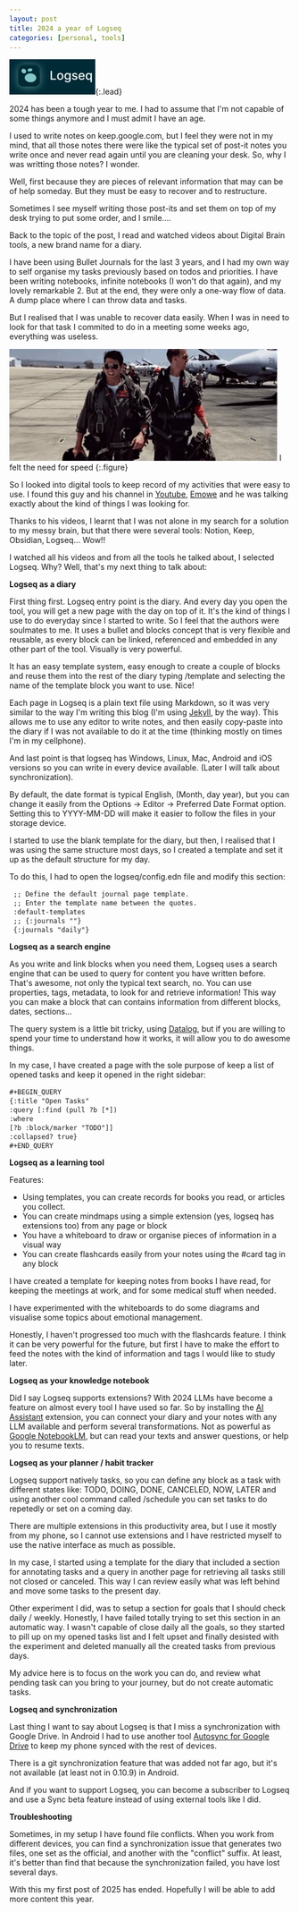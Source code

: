 ```yaml
---
layout: post
title: 2024 a year of Logseq
categories: [personal, tools]
---
```


![Logseq logo](/assets/img/logseq.jpg){:.lead}

2024 has been a tough year to me.  I had to assume that I'm not capable of some things anymore and I must admit I have an age.

I used to write notes on keep.google.com, but I feel they were not in my mind, that all those notes there were like the typical set of post-it notes you write once and never read again until you are cleaning your desk.  So, why I was writting those notes? I wonder.

Well, first because they are pieces of relevant information that may can be of help someday. But they must be easy to recover and to restructure.

Sometimes I see myself writing those post-its and set them on top of my desk trying to put some order, and I smile....

Back to the topic of the post, I read and watched videos about Digital Brain tools, a new brand name for a diary.

I have been using Bullet Journals for the last 3 years, and I had my own way to self organise my tasks previously based on todos and priorities.  I have been writing notebooks, infinite notebooks (I won't do that again), and my lovely remarkable 2.  But at the end, they were only a one-way flow of data.  A dump place where I can throw data and tasks.

But I realised that I was unable to recover data easily.  When I was in need to look for that task I commited to do in a meeting some weeks ago, everything was useless.

![](/assets/img/top-gun-the-need-for-speed.webp)
I felt the need for speed
{:.figure}


So I looked into digital tools to keep record of my activities that were easy to use.  I found this guy and his channel in [Youtube](https://youtube.com), [Emowe](https://www.youtube.com/@emowe) and he was talking exactly about the kind of things I was looking for.

Thanks to his videos, I learnt that I was not alone in my search for a solution to my messy brain, but that there were several tools: Notion, Keep, Obsidian, Logseq...  Wow!!

I watched all his videos and from all the tools he talked about, I selected Logseq.  Why?  Well, that's my next thing to talk about:

**Logseq as a diary**

First thing first.  Logseq entry point is the diary.  And every day you open the tool, you will get a new page with the day on top of it.  It's the kind of things I use to do everyday since I started to write.  So I feel that the authors were soulmates to me.  It uses a bullet and blocks concept that is very flexible and reusable, as every block can be linked, referenced and embedded in any other part of the tool.  Visually is very powerful.

It has an easy template system, easy enough to create a couple of blocks and reuse them into the rest of the diary typing /template and selecting the name of the template block you want to use.  Nice!

Each page in Logseq is a plain text file using Markdown, so it was very similar to the way I'm writing this blog (I'm using [Jekyll](https://jekyllrb.com/), by the way).  This allows me to use any editor to write notes, and then easily copy-paste into the diary if I was not available to do it at the time (thinking mostly on times I'm in my cellphone).

And last point is that logseq has Windows, Linux, Mac, Android and iOS versions so you can write in every device available. (Later I will talk about synchronization).

By default, the date format is typical English, (Month, day year), but you can change it easily from the Options -> Editor -> Preferred Date Format option.  Setting this to YYYY-MM-DD will make it easier to follow the files in your storage device.

I started to use the blank template for the diary, but then, I realised that I was using the same structure most days, so I created a template and set it up as the default structure for my day.

To do this, I had to open the logseq/config.edn file and modify this section:

```
 ;; Define the default journal page template.
 ;; Enter the template name between the quotes.
 :default-templates
 ;; {:journals ""}
 {:journals "daily"}
```

**Logseq as a search engine**

As you write and link blocks when you need them, Logseq uses a search engine that can be used to query for content you have written before. That's awesome, not only the typical text search, no.  You can use properties, tags, metadata, to look for and retrieve information!  This way you can make a block that can contains information from different blocks, dates, sections...

The query system is a little bit tricky, using [Datalog](https://discuss.logseq.com/t/learning-resources-for-advanced-queries-datalog/8619), but if you are willing to spend your time to understand how it works, it will allow you to do awesome things.

In my case, I have created a page with the sole purpose of keep a list of opened tasks and keep it opened in the right sidebar:

```
#+BEGIN_QUERY
{:title "Open Tasks"
:query [:find (pull ?b [*])
:where
[?b :block/marker "TODO"]]
:collapsed? true}
#+END_QUERY
```

**Logseq as a learning tool**

Features: 
- Using templates, you can create records for books you read, or articles you collect.  
- You can create mindmaps using a simple extension (yes, logseq has extensions too) from any page or block
- You have a whiteboard to draw or organise pieces of information in a visual way
- You can create flashcards easily from your notes using the #card tag in any block

I have created a template for keeping notes from books I have read, for keeping the meetings at work, and for some medical stuff when needed.

I have experimented with the whiteboards to do some diagrams and visualise some topics about emotional management.

Honestly, I haven't progressed too much with the flashcards feature.  I think it can be very powerful for the future, but first I have to make the effort to feed the notes with the kind of information and tags I would like to study later.


**Logseq as your knowledge notebook**

Did I say Logseq supports extensions?  With 2024 LLMs have become a feature on almost every tool I have used so far.  So by installing the [AI Assistant](https://github.com/ahonn/logseq-plugin-ai-assistant) extension, you can connect your diary and your notes with any LLM available and perform several transformations.  Not as powerful as [Google NotebookLM](https://notebooklm.google.com), but can read your texts and answer questions, or help you to resume texts.


**Logseq as your planner / habit tracker**

Logseq support natively tasks, so you can define any block as a task with different states like: TODO, DOING, DONE, CANCELED, NOW, LATER and using another cool command called /schedule you can set tasks to do repetedly or set on a coming day.

There are multiple extensions in this productivity area, but I use it mostly from my phone, so I cannot use extensions and I have restricted myself to use the native interface as much as possible.

In my case, I started using a template for the diary that included a section for annotating tasks and a query in another page for retrieving all tasks still not closed or canceled.  This way I can review easily what was left behind and move some tasks to the present day.

Other experiment I did, was to setup a section for goals that I should check daily / weekly.  Honestly, I have failed totally trying to set this section in an automatic way.  I wasn't capable of close daily all the goals, so they started to pill up on my opened tasks list and I felt upset and finally desisted with the experiment and deleted manually all the created tasks from previous days.

My advice here is to focus on the work you can do, and review what pending task can you bring to your journey, but do not create automatic tasks.

**Logseq and synchronization**

Last thing I want to say about Logseq is that I miss a synchronization with Google Drive. In Android I had to use another tool [Autosync for Google Drive](https://play.google.com/store/search?q=drivesync&c=apps) to keep my phone synced with the rest of devices.

There is a git synchronization feature that was added not far ago, but it's not available (at least not in 0.10.9) in Android.

And if you want to support Logseq, you can become a subscriber to Logseq and use a Sync beta feature instead of using external tools like I did.


**Troubleshooting**

Sometimes, in my setup I have found file conflicts.  When you work from different devices, you can find a synchronization issue that generates two files, one set as the official, and another with the "conflict" suffix.  At least, it's better than find that because the synchronization failed, you have lost several days.

With this my first post of 2025 has ended.  Hopefully I will be able to add more content this year.

